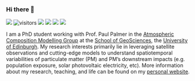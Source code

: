 ### Hi there 👋

[![](https://img.shields.io/github/followers/FeiYao-Edinburgh?label=Followers&style=social)](https://github.com/FeiYao-Edinburgh?tab=followers)
![visitors](https://visitor-badge.glitch.me/badge?page_id=FeiYao-Edinburgh.FeiYao-Edinburgh)
[![](https://img.shields.io/badge/Stack-Oveflow-yellow)](https://stackoverflow.com/users/10884756/fei-yao)
[![](https://img.shields.io/badge/ResearchGate-green)](https://www.researchgate.net/profile/Fei_Yao8)
[![](https://img.shields.io/badge/Google-Scholar-blue)](https://scholar.google.com/citations?user=eiy4D-YAAAAJ&hl=en)
[![](https://img.shields.io/badge/ORCID-green)](http://orcid.org/0000-0002-8327-3252)

I am a PhD student working with Prof. Paul Palmer in the [Atmospheric Composition Modelling Group](http://www.palmergroup.org/) at the [School of GeoSciences](https://www.ed.ac.uk/geosciences), the [University of Edinburgh](https://www.ed.ac.uk/). My research interests primarily lie in leveraging satellite observations and cutting-edge models to understand spatiotemporal variabilities of particulate matter (PM) and PM’s downstream impacts (e.g. population exposure, solar photovoltaic electricity, etc). More information about my research, teaching, and life can be found on my [personal website](https://feiyao-edinburgh.github.io/).


<!--
**FeiYao-Edinburgh/FeiYao-Edinburgh** is a ✨ _special_ ✨ repository because its `README.md` (this file) appears on your GitHub profile.

Here are some ideas to get you started:

- 🔭 I’m currently working on ...
- 🌱 I’m currently learning ...
- 👯 I’m looking to collaborate on ...
- 🤔 I’m looking for help with ...
- 💬 Ask me about ...
- 📫 How to reach me: ...
- 😄 Pronouns: ...
- ⚡ Fun fact: ...
-->
